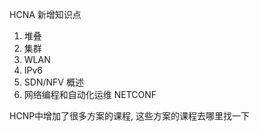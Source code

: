 
HCNA 新增知识点
1. 堆叠
2. 集群
3. WLAN 
4. IPv6
5. SDN/NFV 概述
6. 网络编程和自动化运维 NETCONF

HCNP中增加了很多方案的课程, 这些方案的课程去哪里找一下
